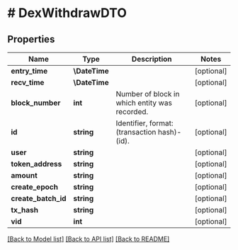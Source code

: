 # # DexWithdrawDTO

## Properties

Name | Type | Description | Notes
------------ | ------------- | ------------- | -------------
**entry_time** | **\DateTime** |  | [optional]
**recv_time** | **\DateTime** |  | [optional]
**block_number** | **int** | Number of block in which entity was recorded. | [optional]
**id** | **string** | Identifier, format: (transaction hash)-(id). | [optional]
**user** | **string** |  | [optional]
**token_address** | **string** |  | [optional]
**amount** | **string** |  | [optional]
**create_epoch** | **string** |  | [optional]
**create_batch_id** | **string** |  | [optional]
**tx_hash** | **string** |  | [optional]
**vid** | **int** |  | [optional]

[[Back to Model list]](../../README.md#models) [[Back to API list]](../../README.md#endpoints) [[Back to README]](../../README.md)
